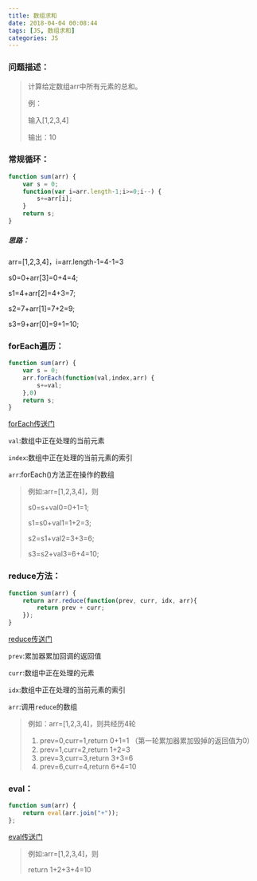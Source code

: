 ```yaml
---
title: 数组求和
date: 2018-04-04 00:08:44
tags: [JS, 数组求和]
categories: JS
---
```




### 问题描述：

>计算给定数组arr中所有元素的总和。
>
>例：
>
>输入[1,2,3,4]    
>
>输出：10



### 常规循环：

```js
function sum(arr) {
    var s = 0;
    function(var i=arr.length-1;i>=0;i--) {
        s+=arr[i];
    }
    return s;
}
```

##### 思路：

arr=[1,2,3,4]，i=arr.length-1=4-1=3

s0=0+arr[3]=0+4=4;

s1=4+arr[2]=4+3=7;

s2=7+arr[1]=7+2=9;

s3=9+arr[0]=9+1=10;



### forEach遍历：

```js
function sum(arr) {
    var s = 0;
    arr.forEach(function(val,index,arr) {
        s+=val;
    },0)
    return s;
}
```

[forEach传送门]()

`val`:数组中正在处理的当前元素

`index`:数组中正在处理的当前元素的索引

`arr`:forEach()方法正在操作的数组



>例如:arr=[1,2,3,4]，则
>
>s0=s+val0=0+1=1;
>
>s1=s0+val1=1+2=3;
>
>s2=s1+val2=3+3=6;
>
>s3=s2+val3=6+4=10;



### reduce方法：

```js
function sum(arr) {
    return arr.reduce(function(prev, curr, idx, arr){
        return prev + curr;
    });
}
```

[reduce传送门](https://developer.mozilla.org/zh-CN/docs/Web/JavaScript/Reference/Global_Objects/Array/Reduce)

`prev`:累加器累加回调的返回值

`curr`:数组中正在处理的元素

`idx`:数组中正在处理的当前元素的索引

`arr`:调用`reduce`的数组



>例如：arr=[1,2,3,4]，则共经历4轮
>
>1. prev=0,curr=1,return 0+1=1 （第一轮累加器累加毁掉的返回值为0）
>2. prev=1,curr=2,return 1+2=3
>3. prev=3,curr=3,return 3+3=6
>4. prev=6,curr=4,return 6+4=10



### eval：

```js
function sum(arr) {
    return eval(arr.join("+"));
};
```

[eval传送门](https://developer.mozilla.org/zh-CN/docs/Web/JavaScript/Reference/Global_Objects/eval)

>例如:arr=[1,2,3,4]，则
>
>return 1+2+3+4=10

